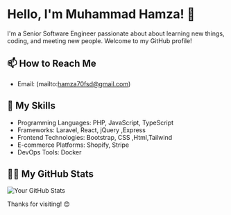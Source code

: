 # Hello, I'm Muhammad Hamza! 👋

I'm a Senior Software Engineer passionate about about learning new things, coding, and meeting new people. Welcome to my GitHub profile!

## 📫 How to Reach Me

- Email: (mailto:hamza70fsd@gmail.com)

## 🚀 My Skills

- Programming Languages: PHP, JavaScript, TypeScript
- Frameworks: Laravel, React, jQuery ,Express
- Frontend Technologies: Bootstrap, CSS ,Html,Tailwind
- E-commerce Platforms: Shopify, Stripe
- DevOps Tools: Docker


## 👨‍💻 My GitHub Stats

![Your GitHub Stats](https://github-readme-stats.vercel.app/api?username=M-Hamza-Maqbool&show_icons=true&theme=radical)

Thanks for visiting! 😊
